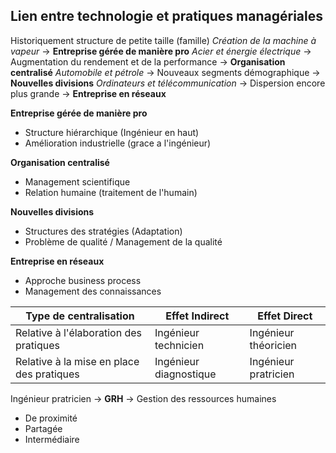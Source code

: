 ## Lien entre technologie et pratiques managériales
Historiquement structure de petite taille (famille)
*Création de la machine à vapeur* -> **Entreprise gérée de manière pro**
*Acier et énergie électrique* -> Augmentation du rendement et de la performance -> **Organisation centralisé**
*Automobile et pétrole* -> Nouveaux segments démographique -> **Nouvelles divisions**
*Ordinateurs et télécommunication* -> Dispersion encore plus grande -> **Entreprise en réseaux**

**Entreprise gérée de manière pro**
- Structure hiérarchique (Ingénieur en haut)
- Amélioration industrielle (grace a l'ingénieur)

**Organisation centralisé**
- Management scientifique
- Relation humaine (traitement de l'humain)

**Nouvelles divisions**
- Structures des stratégies (Adaptation)
- Problème de qualité / Management de la qualité

**Entreprise en réseaux**
- Approche business process
-  Management des connaissances

| Type de centralisation                    | Effet Indirect               | Effet Direct                |
| ----------------------------------------- | ---------------------- | --------------------- |
| Relative à l'élaboration des pratiques    | Ingénieur technicien  | Ingénieur théoricien |
| Relative à la mise en place des pratiques | Ingénieur diagnostique |      Ingénieur pratricien |        

Ingénieur pratricien -> **GRH** -> Gestion des ressources humaines
- De proximité
- Partagée
- Intermédiaire
